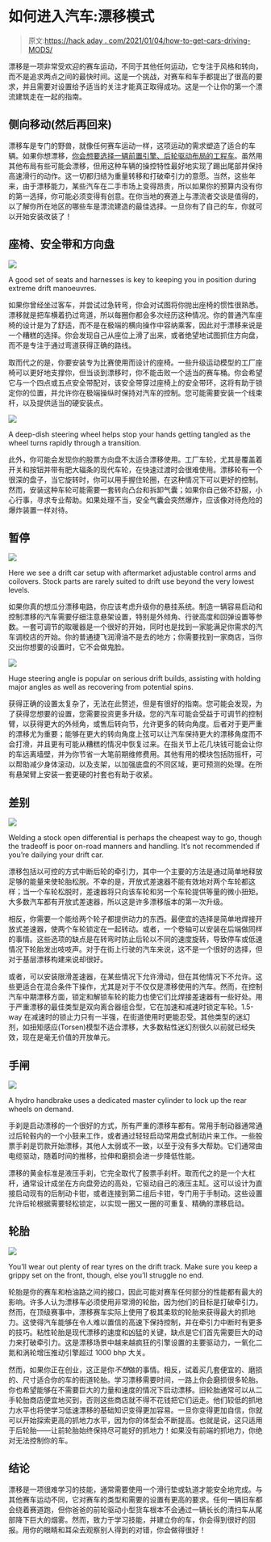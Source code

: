 # 如何进入汽车:漂移模式

> 原文:[https://hack aday . com/2021/01/04/how-to-get-cars-driving-MODS/](https://hackaday.com/2021/01/04/how-to-get-into-cars-drifting-mods/)

漂移是一项非常受欢迎的赛车运动，不同于其他任何运动，它专注于风格和转向，而不是追求两点之间的最快时间。这是一个挑战，对赛车和车手都提出了很高的要求，并且需要对设置给予适当的关注才能真正取得成功。这是一个让你的第一个漂流建筑走在一起的指南。

## 侧向移动(然后再回来)

漂移车是专门的野兽，就像任何赛车运动一样，这项运动的需求塑造了适合的车辆。如果你想漂移，[你会想要选择一辆前置引擎、后轮驱动布局的工程车](https://hackaday.com/2019/12/02/how-to-get-into-cars-choosing-your-first-project-car/)。虽然用其他布局有些可能会漂移，但用这种车辆的操控特性最好地实现了踢出尾部并保持高速滑行的动作。这一切都归结为重量转移和打破牵引力的意愿。当然，这些年来，由于漂移能力，某些汽车在二手市场上变得昂贵，所以如果你的预算内没有你的第一选择，你可能必须变得有创意。在你当地的赛道上与漂流者交谈是值得的，以了解你所在地区的哪些车是漂流建造的最佳选择。一旦你有了自己的车，你就可以开始安装改装了！

## 座椅、安全带和方向盘

![](../Images/6116f9c7278e58d8c58918d9c6ba7894.png)

A good set of seats and harnesses is key to keeping you in position during extreme drift manoeuvres.

如果你曾经坐过客车，并尝试过急转弯，你会对试图将你抛出座椅的惯性很熟悉。漂移就是把车横着扔过弯道，所以每圈你都会多次经历这种情况。你的普通汽车座椅的设计是为了舒适，而不是在极端的横向操作中容纳乘客，因此对于漂移来说是一个糟糕的选择。你会发现自己从座位上滑了出来，或者绝望地试图抓住方向盘，而不是专注于通过弯道获得正确的路线。

取而代之的是，你要安装专为比赛使用而设计的座椅。一些升级运动模型的工厂座椅可以更好地支撑你，但当谈到漂移时，你不能击败一个适当的赛车桶。你会希望它与一个四点或五点安全带配对，该安全带穿过座椅上的安全带环，这将有助于锁定你的位置，并允许你在极端操纵时保持对汽车的控制。您可能需要安装一个线束杆，以及提供适当的硬安装点。

![](../Images/4f7d53a5dda81479f49abcb1b8d92b3f.png)

A deep-dish steering wheel helps stop your hands getting tangled as the wheel turns rapidly through a transition.

此外，你可能会发现你的股票方向盘不太适合漂移使用。工厂车轮，尤其是覆盖着开关和按钮并带有肥大辐条的现代车轮，在快速过渡时会很难使用。漂移轮有一个很深的盘子，当它旋转时，你可以用手握住轮圈，在这种情况下可以更好的控制。然而，安装这种车轮可能需要一套转向凸台和拆卸气囊；如果你自己做不舒服，小心行事，寻求专业帮助。如果处理不当，安全气囊会突然爆炸，应该像对待危险的爆炸装置一样对待。

## 暂停

![](../Images/3bba686c2e5441a1ea0e84bee9526d40.png)

Here we see a drift car setup with aftermarket adjustable control arms and coilovers. Stock parts are rarely suited to drift use beyond the very lowest levels.

如果你真的想瓜分漂移电路，你应该考虑升级你的悬挂系统。制造一辆容易启动和控制漂移的汽车需要仔细注意悬架设置，特别是外倾角、行驶高度和回弹设置等参数。一套可调节的取暖器是一个很好的开始，同时也是找到一家能满足你需求的汽车调校店的开始。你的普通捷飞润滑油不是去的地方；你需要找到一家商店，当你交出你想要的设置时，它不会做鬼脸。

![](../Images/1d98bf550254b63022a0b88716d1a3d2.png)

Huge steering angle is popular on serious drift builds, assisting with holding major angles as well as recovering from potential spins.

获得正确的设置太复杂了，无法在此赘述，但是有很好的指南。您可能会发现，为了获得您想要的设置，您需要投资更多升级。您的汽车可能会受益于可调节的控制臂，以获得更大的外倾角，或售后转向节，允许更多的转向角度。后者对于更严重的漂移尤为重要；能够在更大的转向角度上弦可以让汽车保持更大的漂移角度而不会打滑，并且更有可能从糟糕的情况中恢复过来。在指关节上花几块钱可能会让你的车远离墙壁，并为你节省一大笔前期维修费用。其他有用的模块包括防摇杆，可以帮助减少身体滚动，以及支架，以加强底盘的不同区域，更可预测的处理。在所有悬架臂上安装一套更硬的衬套也有助于收紧。

## 差别

![](../Images/b40e39be8ca80724dccac76647678742.png)

Welding a stock open differential is perhaps the cheapest way to go, though the tradeoff is poor on-road manners and handling. It’s not recommended if you’re dailying your drift car.

漂移包括以可控的方式中断后轮的牵引力，其中一个主要的方法是通过简单地释放足够的能量来使轮胎松脱。不幸的是，开放式差速器不能有效地对两个车轮都这样；当一个车轮松脱时，差速器将只向该车轮和另一个车轮提供等量的微小扭矩。大多数汽车都有开放式差速器，所以这是许多漂移版本的第一次升级。

相反，你需要一个能给两个轮子都提供动力的东西。最便宜的选择是简单地焊接开放式差速器，使两个车轮锁定在一起转动。或者，一个卷轴可以安装在后端做同样的事情。这些选项的缺点是在转弯时防止后轮以不同的速度旋转，导致停车或低速情况下轮胎发出吱吱声。对于在街上行驶的汽车来说，这不是一个很好的选择，但对于基层漂移构建来说却很好。

或者，可以安装限滑差速器，在某些情况下允许滑动，但在其他情况下不允许。这些更适合在混合条件下操作，尤其是对于不仅仅是漂移使用的汽车。然而，在控制汽车中期漂移方面，锁定和解锁车轮的能力也使它们比焊接差速器有一些好处。用于严重漂移的最佳类型是双向离合器组合型，它在加速和减速时锁定车轮。1.5-way 在减速时的锁止力只有一半强，在街道使用时更能忍受。其他类型的迷幻剂，如扭矩感应(Torsen)模型不适合漂移，大多数粘性迷幻剂很久以前就已经失效，现在是毫无价值的开放单元。

## 手闸

![](../Images/5b8fc1625ba578730a5ed4981c852488.png)

A hydro handbrake uses a dedicated master cylinder to lock up the rear wheels on demand.

手刹是启动漂移的一个很好的方式，所有严重的漂移车都有。常用手制动器通常通过后轮毂内的一个小鼓来工作，或者通过轻轻启动常用盘式制动片来工作。一些股票手刹是罚款开始漂移，其他人太弱或不一致，以至于没有多大帮助。它们通常由电缆驱动，随着时间的推移，拉伸和磨损会进一步降低性能。

漂移的黄金标准是液压手刹，它完全取代了股票手刹杆。取而代之的是一个大杠杆，通常设计成坐在方向盘旁边的高处，它驱动自己的液压主缸。这可以设计为直接启动现有的后制动卡钳，或者连接到第二组后卡钳，专门用于手制动。这些设置允许后轮根据需要轻松锁定，以实现一圈又一圈的可重复、精确的漂移启动。

## 轮胎

![](../Images/254eefe24fa6561fba845697bcb96b78.png)

You’ll wear out plenty of rear tyres on the drift track. Make sure you keep a grippy set on the front, though, else you’ll struggle no end.

轮胎是你的赛车和柏油路之间的接口，因此可能对赛车任何部分的性能都有最大的影响。许多人认为漂移车必须使用非常滑的轮胎，因为他们的目标是打破牵引力。然而，在顶级赛事中，漂移赛车实际上使用了极其柔软的轮胎来获得最大的抓地力。这使得汽车能够在令人难以置信的高速下保持控制，并在牵引力中断时有更多的技巧。粘性轮胎是现代漂移的速度和凶猛的关键，缺点是它们首先需要巨大的动力来打破牵引力。这是漂移场景中越来越疯狂的引擎设置的主要驱动力，一氧化二氮和涡轮增压推动引擎超过 1000 bhp 大关。

然而，如果你正在创业，这正是你*不想*做的事情。相反，试着买几套便宜的、磨损的、尺寸适合你的车的街道轮胎。学习漂移需要时间，一路上你会磨损很多轮胎。你也希望能够在不需要巨大的力量和速度的情况下启动漂移。旧轮胎通常可以从二手轮胎商店便宜地买到，否则这些商店就不得不花钱把它们运走。他们较低的抓地力水平也将使学习低速漂移的基础知识变得更加容易。一旦你变得更加自信，你就可以开始探索更高的抓地力水平，因为你的体型会不断提高。也就是说，这只适用于后轮胎——让前轮胎始终保持尽可能好的抓地力！如果没有前端的抓地力，你绝对无法控制你的车。

## 结论

漂移是一项很难学习的技能，通常需要使用一个滑行垫或轨道才能安全地完成。与其他赛车运动不同，它对赛车的类型和需要的设置有更高的要求。任何一辆旧车都会绕着赛道跑，但你爸爸的前轮驱动小型货车根本不会通过一辆长长的清扫车从尾部降下巨大的烟雾。然而，致力于学习技能，并建立你的车，你会得到很好的回报。用你的眼睛和耳朵去观察别人得到的对错，你会做得很好！